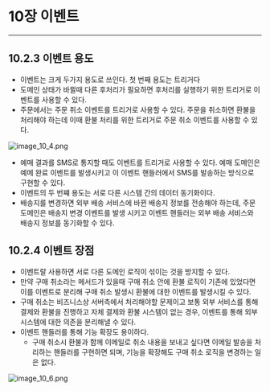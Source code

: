 # 10장 이벤트

---

## 10.2.3 이벤트 용도

 - 이벤트는 크게 두가지 용도로 쓰인다. 첫 번째 용도는 트리거다
 - 도메인 상태가 바뀔때 다른 후처리가 필요하면 후처리를 실행하기 위한 트리거로 이벤트를 사용할 수 있다.
 - 주문에서는 주문 취소 이벤트를 트리거로 사용할 수 있다. 주문을 취소하면 환불을 처리해야 하는데 이때 환불 처리를 위한 트리거로 주문 취소 이벤트를 사용할 수 있다.

![image_10_4.png](image%2Fimage_10_4.png)

 - 예매 결과를 SMS로 통지할 때도 이벤트를 트리거로 사용할 수 있다. 예매 도메인은 예메 완료 이벤트를 발생시키고 이 이벤트 핸들러에서 SMS를 발송하는 방식으로 구현할 수 있다.
 - 이벤트의 두 번쨰 용도는 서로 다른 시스템 간의 데이터 동기화이다.
 - 배송지를 변경하면 외부 배송 서비스에 바뀐 배송지 정보를 전송해야 하는데, 주문 도메인은 배송지 변경 이벤트를 발생 시키고 이벤트 핸들러는 외부 배송 서비스와 배송지 정보를 동기화할 수 있다.

## 10.2.4 이벤트 장점
 - 이벤트랄 사용하면 서로 다른 도메인 로직이 섞이는 것을 방지할 수 있다.
 - 만약 구매 취소라는 메서드가 있을때 구매 취소 안에 환불 로직이 기존에 있었다면 이를 이벤트로 분리해 구매 취소 발생시 환불에 대한 이벤트를 발생시킬 수 있다.
 - 구매 취소는 비즈니스상 서버측에서 처리해야할 문제이고 보통 외부 서비스를 통해 결제와 환불을 진행하고 자체 결제와 환불 시스템이 없는 경우, 이벤트를 통해 외부 시스템에 대한 의존을 분리해낼 수 있다.
 - 이벤트 핸들러를 통해 기능 확장도 용이하다.
   - 구매 취소시 환불과 함께 이메일로 취소 내용을 보내고 싶다면 이메일 발송을 처리하는 핸들러를 구현하면 되며, 기능을 확장해도 구매 취소 로직을 변경하는 일은 없다.

![image_10_6.png](image%2Fimage_10_6.png)



